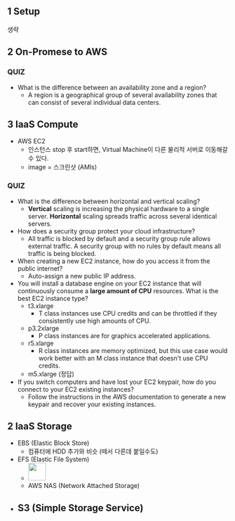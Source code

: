 ## 1 Setup

생략

## 2 On-Promese to AWS

### QUIZ

- What is the difference between an availability zone and a region? 
  - A region is a geographical group of several availability zones that can consist of several individual data centers.

## 3 IaaS Compute

- AWS EC2
  - 인스턴스 stop 후 start하면, Virtual Machine이 다른 물리적 서버로 이동해갈 수 있다. 
  - image = 스크린샷 (AMIs)

### QUIZ

- What is the difference between horizontal and vertical scaling?
  - **Vertical** scaling is increasing the physical hardware to a single server. **Horizontal** scaling spreads traffic across several identical servers.
- How does a security group protect your cloud infrastructure?
  - All traffic is blocked by default and a security group rule allows external traffic. A security group with no rules by default means all traffic is being blocked.
- When creating a new EC2 instance, how do you access it from the public internet?
  - Auto-assign a new public IP address.
- You will install a database engine on your EC2 instance that will continuously consume a **large amount of CPU** resources. What is the best EC2 instance type?
  - t3.xlarge
    - T class instances use CPU credits and can be throttled if they consistently use high amounts of CPU.
  - p3.2xlarge
    - P class instances are for graphics accelerated applications.
  - r5.xlarge
    - R class instances are memory optimized, but this use case would work better with an M class instance that doesn't use CPU credits.	
  - m5.xlarge (정답)
- If you switch computers and have lost your EC2 keypair, how do you connect to your EC2 existing instances?
  - Follow the instructions in the AWS documentation to generate a new keypair and recover your existing instances.

## 2 IaaS Storage

- EBS (Elastic Block Store)
  - 컴퓨터에 HDD 추가와 비슷 (떼서 다른데 붙일수도)
- EFS (Elastic File System)
  - <img src="https://res.cloudinary.com/hy4kyit2a/f_auto,fl_lossy,q_70/learn/modules/core-aws-services/store-and-retrieve-data-with-aws/images/41882e622c8ba490b48ad64d30ac128c_b-934813-d-d-538-4167-9099-27569-a-28-b-024.png"  width="40" height="40"/>
  - AWS NAS (Network Attached Storage)
- S3 (Simple Storage Service)
  - 










